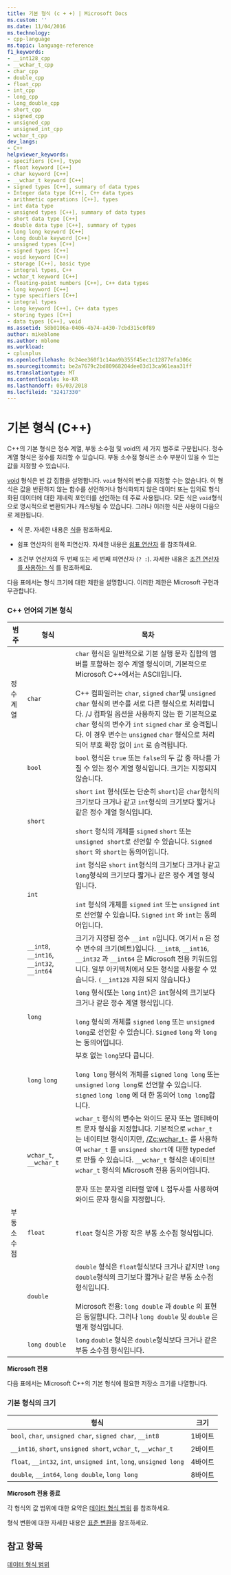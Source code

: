```yaml
---
title: 기본 형식 (c + +) | Microsoft Docs
ms.custom: ''
ms.date: 11/04/2016
ms.technology:
- cpp-language
ms.topic: language-reference
f1_keywords:
- __int128_cpp
- __wchar_t_cpp
- char_cpp
- double_cpp
- float_cpp
- int_cpp
- long_cpp
- long_double_cpp
- short_cpp
- signed_cpp
- unsigned_cpp
- unsigned_int_cpp
- wchar_t_cpp
dev_langs:
- C++
helpviewer_keywords:
- specifiers [C++], type
- float keyword [C++]
- char keyword [C++]
- __wchar_t keyword [C++]
- signed types [C++], summary of data types
- Integer data type [C++], C++ data types
- arithmetic operations [C++], types
- int data type
- unsigned types [C++], summary of data types
- short data type [C++]
- double data type [C++], summary of types
- long long keyword [C++]
- long double keyword [C++]
- unsigned types [C++]
- signed types [C++]
- void keyword [C++]
- storage [C++], basic type
- integral types, C++
- wchar_t keyword [C++]
- floating-point numbers [C++], C++ data types
- long keyword [C++]
- type specifiers [C++]
- integral types
- long keyword [C++], C++ data types
- storing types [C++]
- data types [C++], void
ms.assetid: 58b0106a-0406-4b74-a430-7cbd315c0f89
author: mikeblome
ms.author: mblome
ms.workload:
- cplusplus
ms.openlocfilehash: 8c24ee360f1c14aa9b355f45ec1c12877efa306c
ms.sourcegitcommit: be2a7679c2bd80968204dee03d13ca961eaa31ff
ms.translationtype: MT
ms.contentlocale: ko-KR
ms.lasthandoff: 05/03/2018
ms.locfileid: "32417330"
---
```

# <a name="fundamental-types--c"></a>기본 형식 (C++)
C++의 기본 형식은 정수 계열, 부동 소수점 및 void의 세 가지 범주로 구분됩니다. 정수 계열 형식은 정수를 처리할 수 있습니다. 부동 소수점 형식은 소수 부분이 있을 수 있는 값을 지정할 수 있습니다.  
  
 [void](../cpp/void-cpp.md) 형식은 빈 값 집합을 설명합니다. `void` 형식의 변수를 지정할 수는 없습니다. 이 형식은 값을 반환하지 않는 함수를 선언하거나 형식화되지 않은 데이터 또는 임의로 형식화된 데이터에 대한 제네릭 포인터를 선언하는 데 주로 사용됩니다. 모든 식은 `void`형식으로 명시적으로 변환되거나 캐스팅될 수 있습니다. 그러나 이러한 식은 사용이 다음으로 제한됩니다.  
  
-   식 문. 자세한 내용은 [식](../cpp/expressions-cpp.md)을 참조하세요.  
  
-   쉼표 연산자의 왼쪽 피연산자. 자세한 내용은 [쉼표 연산자](../cpp/comma-operator.md) 를 참조하세요.  
  
-   조건부 연산자의 두 번째 또는 세 번째 피연산자 (`? :`). 자세한 내용은 [조건 연산자를 사용하는 식](../cpp/conditional-operator-q.md) 를 참조하세요.  
  
 다음 표에서는 형식 크기에 대한 제한을 설명합니다. 이러한 제한은 Microsoft 구현과 무관합니다.  
  
### <a name="fundamental-types-of-the-c-language"></a>C++ 언어의 기본 형식  
  
|범주|형식|목차|  
|--------------|----------|--------------|  
|정수 계열|`char`|`char` 형식은 일반적으로 기본 실행 문자 집합의 멤버를 포함하는 정수 계열 형식이며, 기본적으로 Microsoft C++에서는 ASCII입니다.<br /><br /> C++ 컴파일러는 `char`, `signed` `char`및 `unsigned` `char` 형식의 변수를 서로 다른 형식으로 처리합니다. /J 컴파일 옵션을 사용하지 않는 한 기본적으로 `char` 형식의 변수가 `int`  `signed` `char` 로 승격됩니다. 이 경우 변수는 `unsigned` `char` 형식으로 처리되어 부호 확장 없이 `int` 로 승격됩니다.|  
||`bool`|`bool` 형식은 `true` 또는 `false`의 두 값 중 하나를 가질 수 있는 정수 계열 형식입니다. 크기는 지정되지 않습니다.|  
||`short`|`short` `int` 형식(또는 단순히 `short`)은 `char`형식의 크기보다 크거나 같고 `int`형식의 크기보다 짧거나 같은 정수 계열 형식입니다.<br /><br /> `short` 형식의 개체를 `signed` `short` 또는 `unsigned short`로 선언할 수 있습니다. `Signed short` 와 `short`는 동의어입니다.|  
||`int`|`int` 형식은 `short` `int`형식의 크기보다 크거나 같고 `long`형식의 크기보다 짧거나 같은 정수 계열 형식입니다.<br /><br /> `int` 형식의 개체를 `signed` `int` 또는 `unsigned` `int`로 선언할 수 있습니다. `Signed` `int` 와 `int`는 동의어입니다.|  
||`__int8`, `__int16`, `__int32`, `__int64`|크기가 지정된 정수 `__int n`입니다. 여기서 `n` 은 정수 변수의 크기(비트)입니다. `__int8`, `__int16`, `__int32` 과 `__int64` 은 Microsoft 전용 키워드입니다. 일부 아키텍처에서 모든 형식을 사용할 수 있습니다. `(__int128` 지원 되지 않습니다.)|  
||`long`|`long` 형식(또는 `long` `int`)은 `int`형식의 크기보다 크거나 같은 정수 계열 형식입니다.<br /><br /> `long` 형식의 개체를 `signed` `long` 또는 `unsigned` `long`로 선언할 수 있습니다. `Signed` `long` 와 `long`는 동의어입니다.|  
||`long` `long`|부호 없는 `long`보다 큽니다.<br /><br /> `long long` 형식의 개체를 `signed` `long long` 또는 `unsigned` `long long`로 선언할 수 있습니다. `signed` `long long` 에 대 한 동의어 `long long`합니다.|  
||`wchar_t`, `__wchar_t`|`wchar_t` 형식의 변수는 와이드 문자 또는 멀티바이트 문자 형식을 지정합니다. 기본적으로 `wchar_t` 는 네이티브 형식이지만, [/Zc:wchar_t-](../build/reference/zc-wchar-t-wchar-t-is-native-type.md) 를 사용하여 `wchar_t` 를 `unsigned short`에 대한 typedef로 만들 수 있습니다. `__wchar_t` 형식은 네이티브 `wchar_t` 형식의 Microsoft 전용 동의어입니다.<br /><br /> 문자 또는 문자열 리터럴 앞에 L 접두사를 사용하여 와이드 문자 형식을 지정합니다.|  
|부동 소수점|`float`|`float` 형식은 가장 작은 부동 소수점 형식입니다.|  
||`double`|`double` 형식은 `float`형식보다 크거나 같지만 `long` `double`형식의 크기보다 짧거나 같은 부동 소수점 형식입니다.<br /><br /> Microsoft 전용: `long double` 과 `double` 의 표현은 동일합니다. 그러나 `long double` 및 `double` 은 별개 형식입니다.|  
||`long double`|`long` `double` 형식은 `double`형식보다 크거나 같은 부동 소수점 형식입니다.|  
  
 **Microsoft 전용**  
  
 다음 표에서는 Microsoft C++의 기본 형식에 필요한 저장소 크기를 나열합니다.  
  
### <a name="sizes-of-fundamental-types"></a>기본 형식의 크기  
  
|형식|크기|  
|----------|----------|  
|`bool`, `char`, `unsigned char`, `signed char`, `__int8`|1바이트|  
|`__int16`, `short`, `unsigned short`, `wchar_t`, `__wchar_t`|2바이트|  
|`float`, `__int32`, `int`, `unsigned int`, `long`, `unsigned long`|4바이트|  
|`double`, `__int64`, `long double`, `long long`|8바이트|  
  
 **Microsoft 전용 종료**  
  
 각 형식의 값 범위에 대한 요약은 [데이터 형식 범위](../cpp/data-type-ranges.md) 를 참조하세요.  
  
 형식 변환에 대한 자세한 내용은 [표준 변환](../cpp/standard-conversions.md)을 참조하세요.  
  
## <a name="see-also"></a>참고 항목  
 [데이터 형식 범위](../cpp/data-type-ranges.md)